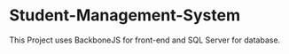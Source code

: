 # Student-Management-System
This Project uses BackboneJS for front-end and SQL Server for database.
